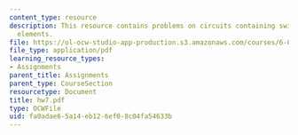 ```yaml
---
content_type: resource
description: This resource contains problems on circuits containing switches as circuit
  elements.
file: https://ol-ocw-studio-app-production.s3.amazonaws.com/courses/6-071j-introduction-to-electronics-signals-and-measurement-spring-2006/fa0adae65a14eb126ef08c04fa54633b_hw7.pdf
file_type: application/pdf
learning_resource_types:
- Assignments
parent_title: Assignments
parent_type: CourseSection
resourcetype: Document
title: hw7.pdf
type: OCWFile
uid: fa0adae6-5a14-eb12-6ef0-8c04fa54633b
---
```

